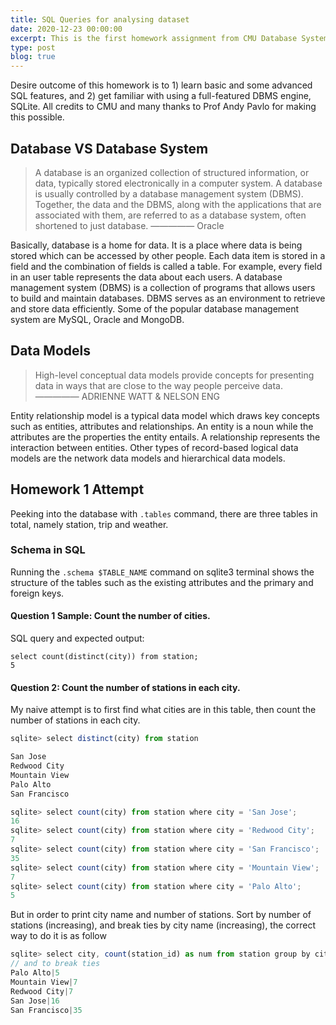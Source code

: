 ```yaml
---
title: SQL Queries for analysing dataset
date: 2020-12-23 00:00:00
excerpt: This is the first homework assignment from CMU Database Systems. The motivation for this is to understand what is SQL and how it is being used. A bike sharing data from five cities in the Bay Area is used for this homework.
type: post
blog: true
---
```


Desire outcome of this homework is to 1) learn basic and some advanced SQL features, and 2) get familiar with using a full-featured DBMS engine, SQLite. All credits to CMU and many thanks to Prof Andy Pavlo for making this possible. 

## Database VS Database System
> A database is an organized collection of structured information, or data, typically stored electronically in a computer system. A database is usually controlled by a database management system (DBMS). Together, the data and the DBMS, along with the applications that are associated with them, are referred to as a database system, often shortened to just database. ————— Oracle

Basically, database is a home for data. It is a place where data is being stored which can be accessed by other people. Each data item is stored in a field and the combination of fields is called a table. For example, every field in an user table represents the data about each users. A database management system (DBMS) is a collection of programs that allows users to build and maintain databases. DBMS serves as an environment to retrieve and store data efficiently. Some of the popular database management system are MySQL, Oracle and MongoDB.

## Data Models
> High-level conceptual data models provide concepts for presenting data in ways that are close to the way people perceive data. ————— ADRIENNE WATT & NELSON ENG

Entity relationship model is a typical data model which draws key concepts such as entities, attributes and relationships. An entity is a noun while the attributes are the properties the entity entails. A relationship represents the interaction between entities. Other types of record-based logical data models are the network data models and hierarchical data models. 

## Homework 1 Attempt
Peeking into the database with `.tables` command, there are three tables in total, namely station, trip and weather.

### Schema in SQL
Running the `.schema $TABLE_NAME` command on sqlite3 terminal shows the structure of the tables such as the existing attributes and the primary and foreign keys.

#### Question 1 Sample: Count the number of cities. 
SQL query and expected output:
```
select count(distinct(city)) from station;
5
```
#### Question 2: Count the number of stations in each city.
My naive attempt is to first find what cities are in this table, then count the number of stations in each city.

```js
sqlite> select distinct(city) from station

San Jose
Redwood City
Mountain View
Palo Alto
San Francisco

sqlite> select count(city) from station where city = 'San Jose';
16
sqlite> select count(city) from station where city = 'Redwood City';
7
sqlite> select count(city) from station where city = 'San Francisco';
35
sqlite> select count(city) from station where city = 'Mountain View';
7
sqlite> select count(city) from station where city = 'Palo Alto';
5

```
But in order to print city name and number of stations. Sort by number of stations (increasing), and break ties by city name (increasing), the correct way to do it is as follow

```js
sqlite> select city, count(station_id) as num from station group by city order by num asc, city asc;
// and to break ties 
Palo Alto|5
Mountain View|7
Redwood City|7
San Jose|16
San Francisco|35
```
